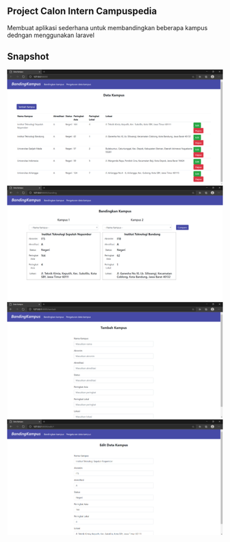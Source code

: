 
## Project Calon Intern Campuspedia

Membuat aplikasi sederhana untuk membandingkan beberapa kampus dedngan menggunakan laravel

## Snapshot

<img src="https://github.com/juliandito/intern-campuspedia/blob/main/Capture1.PNG" alt="snap">
<img src="https://github.com/juliandito/intern-campuspedia/blob/main/Capture2.PNG" alt="snap">
<img src="https://github.com/juliandito/intern-campuspedia/blob/main/Capture3.PNG" alt="snap">
<img src="https://github.com/juliandito/intern-campuspedia/blob/main/Capture4.PNG" alt="snap">